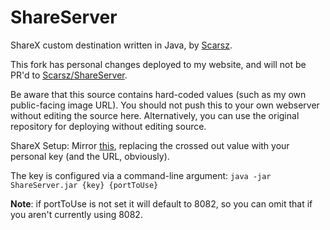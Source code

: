 # ShareServer

ShareX custom destination written in Java, by [Scarsz](https://github.com/Scarsz).

This fork has personal changes deployed to my website, and will not be PR'd to [Scarsz/ShareServer](https://github.com/Scarsz/ShareServer).

Be aware that this source contains hard-coded values (such as my own public-facing image URL). You should not push this to your own webserver without editing the source here.
Alternatively, you can use the original repository for deploying without editing source.

ShareX Setup:
Mirror [this](https://img.greemdev.net/EsbIJkCiIi/ShareX_2019-05-30_11-21-24.png), 
replacing the crossed out value with your personal key (and the URL, obviously).

The key is configured via a command-line argument:
`java -jar ShareServer.jar {key} {portToUse}`

**Note**: if portToUse is not set it will default to 8082, so you can omit that if you aren't currently using 8082.
